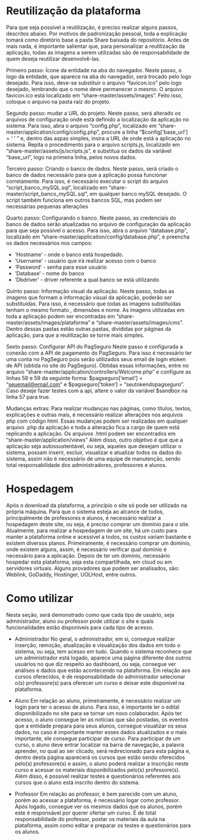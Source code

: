 # Reutilização da plataforma

Para que seja possível a reutilização, é preciso realizar alguns passos, descritos abaixo. Por motivos de padronização pessoal, toda a explicação tomará como diretório base a pasta Share baixada do repositório.
Antes de mais nada, é importante salientar que, para personalizar a reutilização da aplicação, todas as imagens a serem utilizadas são de responsabilidade de quem deseja reutilizar desenvolvê-las.

Primeiro passo: Ícone da entidade na aba do navegador.
Neste passo, o logo da entidade, que aparece na aba do navegador, será trocado pelo logo desejado.
Para isso, deve-se substituir o arquivo “favicon.ico” pelo logo desejado, lembrando que o nome deve permanecer o mesmo. O arquivo favicon.ico está localizado em “share-master/assets/images”. Feito isso, coloque o arquivo na pasta raíz do projeto.

Segundo passo: mudar a URL do projeto.
Neste passo, será alterado os arquivos de configuração onde está definido a localização da aplicação no sistema.
Para isso, abra o arquivo “config.php”, localizado em “share-master/application/config/config.php”, procure a linha “$config['base_url'] = ‘ ’ ” e, dentro das aspas simples, insira a URL de onde está a aplicação no sistema.
Repita o procedimento para o arquivo scripts.js, localizado em “share-master/assets/js/scripts.js”, e substitua os dados da variável “base_url”, logo na primeira linha, pelos novos dados.

Terceiro passo: Criando o banco de dados.
Neste passo, será criado o banco de dados necessário para que a aplicação possa funcionar corretamente.
Para isso, é necessário executar o script do arquivo “script_banco_mySQL.sql”, localizado em “share-master/script_banco_mySQL.sql”, em qualquer banco mySQL desejado. O script também funciona em outros bancos SQL, mas podem ser necessárias pequenas alterações 

Quarto passo: Configurando o banco.
Neste passo, as credenciais do banco de dados serão atualizadas no arquivo de configuração da aplicação para que seja possível o acesso.
Para isso, abra o arquivo “database.php”, localizado em “share-master/application/config/database.php”, e preencha os dados necessários nos campos:
- ‘Hostname’ - onde o banco está hospedado.
- ‘Username’ - usuário que irá realizar acesso com o banco
- ‘Password’ - senha para esse usuário
- ‘Database’ - nome do banco
- ‘Dbdriver’ - driver referente a qual banco se está utilizando

Quinto passo: Informação visual da aplicação.
Neste passo, todas as imagens que formam a informação visual da aplicação, poderão ser substituídas.
Para isso, é necessário que todas as imagens substituídas tenham o mesmo formato , dimensões e nome.
As imagens utilizadas em toda a aplicação podem ser encontradas em “share-master/assets/images/plataforma” e “share-master/assets/images/cms”. Dentro dessas pastas estão outras pastas, divididas por páginas da aplicação, para que a reutilização se torne mais simples.

Sexto passo: Configurar API do PagSeguro
Neste passo é configurada a conexão com a API de pagamento do PagSeguro. Para isso é necessário ter uma conta no PagSeguro pois serão utilizados seus email de login etoken de API (obtida no site do PagSeguro).
Obtidas essas informações, entre no arquivo “share-master/application/controllers/Welcome.php” e configure as linhas 58 e 59 da seguinte forma: $pagseguro[‘email’] = “seuemail@email.com” e $pagseguro[‘token’] = “seutokendopagseguro”. Caso deseje fazer testes com a api, altere o valor da variável $sandbox na linha 57 para true.

Mudanças extras:
Para realizar mudanças nas páginas, como títulos, textos, explicações e outras mais, é necessário realizar alterações nos arquivos php com código html. Essas mudanças podem ser realizadas em qualquer arquivo .php da aplicação e toda a alteração fica a cargo de quem está replicando a aplicação.
Os arquivos .html podem ser encontrados em “share-master/application/views”
Além disso, outro objetivo é que que a aplicação seja autossustentável, ou seja, aqueles que desejam utilizar o sistema, possam inserir, excluir, visualizar e atualizar todos os dados do sistema, assim não é necessário de uma equipe de manutenção, sendo total responsabilidade dos administradores, professores e alunos. 

# Hospedagem

Após o download da plataforma, a princípio o site só pode ser utilizado na própria máquina. Para que o sistema esteja ao alcance de todos, principalmente de professores e alunos, é necessário realizar a hospedagem deste site, ou seja, é preciso comprar um domínio para o site. Atualmente, para realizar a hospedagem de um site, há um custo para manter a plataforma online e acessível a todos, os custos variam bastante e existem diversos planos. Primeiramente, é necessário comprar um domínio, onde existem alguns, assim, é necessário verificar qual domínio é necessário para a aplicação. Depois de ter um domínio, necessário hospedar esta plataforma, seja esta compartilhada, em cloud ou em servidores virtuais. Alguns provadores que podem ser analisados, são: Weblink, GoDaddy, Hostinger, UOLHost, entre outros.

# Como utilizar

Nesta seção, será demonstrado como que cada tipo de usuário, seja administrador, aluno ou professor pode utilizar o site e quais funcionalidades estão disponíveis para cada tipo de acesso.

- Administrador
No geral, o administrador, em si, consegue realizar inserção, remoção, atualização e visualização dos dados em todo o sistema, ou seja, tem acesso em tudo. Quando o sistema reconhece que um administrador está logado, aparece uma página diferente dos outros usuários no que diz respeito ao dashboard, ou seja, consegue ver análises e dados que estão acontecendo na plataforma. Em relação aos cursos oferecidos, é de responsabilidade do administrador selecionar o(s) professore(s) para oferecer um curso e deixar este disponível na plataforma.

- Aluno
Em relação ao aluno, primeiramente, é necessário realizar um login para ter o acesso de aluno. Para isso, é importante ler o edital disponibilizado no site para se tornar um novo colaborador. Após ter acesso, o aluno consegue ler as notícias que são postadas, os eventos que a entidade prepara para seus alunos, consegue visualizar os seus dados, no caso é importante manter esses dados atualizados e o mais importante, ele consegue participar de curso. Para participar de um curso, o aluno deve entrar localizar na barra de navegação, a palavra aprender, no qual ao ser clicado, será redirecionado para esta página e, dentro desta página aparecerá os cursos que estão sendo oferecidos pelo(s) professore(s) e assim, o aluno poderá realizar a inscrição neste curso e acessar os materiais disponibilizados pelo(s) professore(s). Além disso, é possível realizar testes e questionários referentes aos cursos que o aluno está inscrito dentro do sistema.
- Professor
Em relação ao professor, é bem parecido com um aluno, porém ao acessar a plataforma, é necessário logar como professor. Após logado, consegue ver os mesmos dados que os alunos, porém este é responsável por querer ofertar um curso. É de total responsabilidade do professor, postar os materiais da aula na plataforma, assim como editar e preparar os testes e questionários para os alunos.
